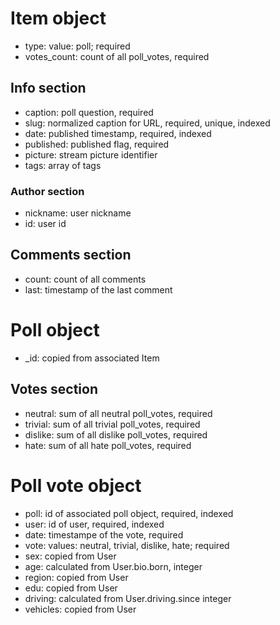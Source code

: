 # Item object
* type: value: poll; required
* votes_count: count of all poll_votes, required

## Info section
* caption: poll question, required
* slug: normalized caption for URL, required, unique, indexed
* date: published timestamp, required, indexed
* published: published flag, required
* picture: stream picture identifier
* tags: array of tags

### Author section
* nickname: user nickname
* id: user id

## Comments section
* count: count of all comments
* last: timestamp of the last comment

# Poll object
* _id: copied from associated Item

## Votes section
* neutral: sum of all neutral poll_votes, required
* trivial: sum of all trivial poll_votes, required
* dislike: sum of all dislike poll_votes, required
* hate: sum of all hate poll_votes, required

# Poll vote object
* poll: id of associated poll object, required, indexed
* user: id of user, required, indexed 
* date: timestampe of the vote, required
* vote: values: neutral, trivial, dislike, hate; required
* sex: copied from User
* age: calculated from User.bio.born, integer
* region: copied from User
* edu: copied from User
* driving: calculated from User.driving.since integer
* vehicles: copied from User
